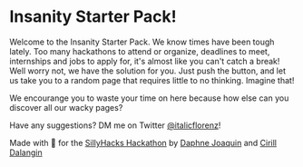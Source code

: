 # Insanity Starter Pack!

Welcome to the Insanity Starter Pack. We know times have been tough lately. Too many hackathons to attend or organize, deadlines to meet, internships and jobs to apply for, it's almost like you can't catch a break! Well worry not, we have the solution for you. Just push the button, and let us take you to a random page that requires little to no thinking. Imagine that!

We encourange you to waste your time on here because how else can you discover all our wacky pages?

Have any suggestions? DM me on Twitter [@italicflorenz](https://twitter.com/italicflorenz)!

Made with 💜 for the [SillyHacks Hackathon](https://sillyhacks.online/) by [Daphne Joaquin](https://github.com/daphnejoaquin) and [Cirill Dalangin](https://github.com/cdalangin)
